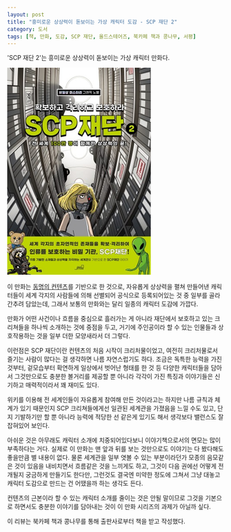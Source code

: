 ```yaml
---
layout: post
title: "흥미로운 상상력이 돋보이는 가상 캐릭터 도감 - SCP 재단 2"
category: 도서
tags: [책, 만화, 도감, SCP 재단, 올드스테어즈, 북카페 책과 콩나무, 서평]
---
```


'SCP 재단 2'는
흥미로운 상상력이 돋보이는 가상 캐릭터 만화다.

![표지](/images/book/scp-foundation-2-comic-book-h480.jpg)

이 만화는 [동명의 컨텐츠](http://ko.scp-wiki.net/)를 기반으로 한 것으로,
자유롭게 상상력을 펼쳐 만들어낸 캐릭터들이
세계 각지의 사람들에 의해 선별되어 공식으로 등록되어있는 것 중
일부를 골라 간추려 담았는데,
그래서 보통의 만화와는 달리 일종의 캐릭터 도감에 가깝다.

만화가 어떤 사건이나 흐름을 중심으로 흘러가는 게 아니라
재단에서 보호하고 있는 크리쳐들을 하나씩 소개하는 것에 중점을 두고,
거기에 주인공이라 할 수 있는 인물들과 상호작용하는 것을 일부 더한 모양새라서 더 그렇다.

이런점은 SCP 재단이란 컨텐츠의 처음 시작이 크리처물이었고,
여전히 크리처물로서 즐기는 사람이 많다는 걸 생각하면 나름 자연스럽기도 하다.
조금은 독특한 능력을 가진 것부터,
겉모습부터 확연하게 일상에서 벗어난 형태를 한 것 등
다양한 캐릭터들을 담아서 그것만으로도 충분한 볼거리를 제공할 뿐 아니라
각각이 가진 특징과 이야기들은 신기하고 매력적이라서 꽤 재미도 있다.

위키를 이용해 전 세계인들이 자유롭게 참여해 만든 것이라고는 하지만
나름 규칙과 체계가 있기 때문인지 SCP 크리쳐들에게선 일관된 세계관을 가졌음을 느낄 수도 있고,
단지 기발하기만 할 뿐 아니라 능력에 적당한 선 같은게 있기도 해서
생각보다 밸런스도 잘 잡혀있어 보인다.

아쉬운 것은 아무래도 캐릭터 소개에 치중되어있다보니
이야기책으로서의 면모는 많이 부족하다는 거다.
실제로 이 만화는 맨 앞과 뒤를 보는 것만으로도 이야기는 다 봤다해도 좋을만큼 별 내용이 없다.
물론 세계관을 일부 엿볼 수 있는 부분이라던가 모종의 음모같은 것이 있음을 내비치면서 흐름같은 것을 느끼게도 하고,
그것이 다음 권에선 어떻게 전개될지 궁금하게 만들기도 한다만,
그런것도 결국엔 미약한 정도에 그쳐서
그냥 대놓고 캐릭터 도감으로 만드는 건 어땠을까 하는 생각도 든다.

컨텐츠의 근본이라 할 수 있는 캐릭터 소개를 줄이는 것은 안될 말이므로
그것을 기본으로 하면서도 충분한 이야기를 담아내는 것이 이 만화 시리즈의 과제가 아닐까 싶다.



<div class="im im-info">
이 리뷰는 북카페 책과 콩나무를 통해 출판사로부터 책을 받고 작성했다.
</div>
